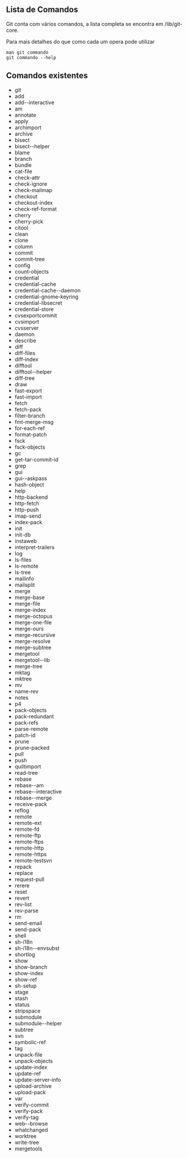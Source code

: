 Lista de Comandos
-----------------

Git conta com vários comandos, a lista completa se encontra em
/lib/git-core.

Para mais detalhes do que como cada um opera pode utilizar

```
man git commando
git commando --help

```

Comandos existentes
-------------------

- git
- add
- add--interactive
- am
- annotate
- apply
- archimport
- archive
- bisect
- bisect--helper
- blame
- branch
- bundle
- cat-file
- check-attr
- check-ignore
- check-mailmap
- checkout
- checkout-index
- check-ref-format
- cherry
- cherry-pick
- citool
- clean
- clone
- column
- commit
- commit-tree
- config
- count-objects
- credential
- credential-cache
- credential-cache--daemon
- credential-gnome-keyring
- credential-libsecret
- credential-store
- cvsexportcommit
- cvsimport
- cvsserver
- daemon
- describe
- diff
- diff-files
- diff-index
- difftool
- difftool--helper
- diff-tree
- draw
- fast-export
- fast-import
- fetch
- fetch-pack
- filter-branch
- fmt-merge-msg
- for-each-ref
- format-patch
- fsck
- fsck-objects
- gc
- get-tar-commit-id
- grep
- gui
- gui--askpass
- hash-object
- help
- http-backend
- http-fetch
- http-push
- imap-send
- index-pack
- init
- init-db
- instaweb
- interpret-trailers
- log
- ls-files
- ls-remote
- ls-tree
- mailinfo
- mailsplit
- merge
- merge-base
- merge-file
- merge-index
- merge-octopus
- merge-one-file
- merge-ours
- merge-recursive
- merge-resolve
- merge-subtree
- mergetool
- mergetool--lib
- merge-tree
- mktag
- mktree
- mv
- name-rev
- notes
- p4
- pack-objects
- pack-redundant
- pack-refs
- parse-remote
- patch-id
- prune
- prune-packed
- pull
- push
- quiltimport
- read-tree
- rebase
- rebase--am
- rebase--interactive
- rebase--merge
- receive-pack
- reflog
- remote
- remote-ext
- remote-fd
- remote-ftp
- remote-ftps
- remote-http
- remote-https
- remote-testsvn
- repack
- replace
- request-pull
- rerere
- reset
- revert
- rev-list
- rev-parse
- rm
- send-email
- send-pack
- shell
- sh-i18n
- sh-i18n--envsubst
- shortlog
- show
- show-branch
- show-index
- show-ref
- sh-setup
- stage
- stash
- status
- stripspace
- submodule
- submodule--helper
- subtree
- svn
- symbolic-ref
- tag
- unpack-file
- unpack-objects
- update-index
- update-ref
- update-server-info
- upload-archive
- upload-pack
- var
- verify-commit
- verify-pack
- verify-tag
- web--browse
- whatchanged
- worktree
- write-tree
- mergetools
